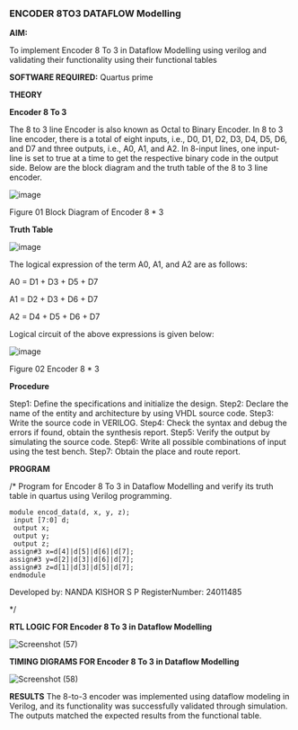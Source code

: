 ### ENCODER 8TO3 DATAFLOW Modelling

**AIM:**

To implement  Encoder 8 To 3 in Dataflow Modelling using verilog and validating their functionality using their functional tables

**SOFTWARE REQUIRED:** Quartus prime

**THEORY**

**Encoder 8 To 3**

The 8 to 3 line Encoder is also known as Octal to Binary Encoder. In 8 to 3 line encoder, there is a total of eight inputs, i.e., D0, D1, D2, D3, D4, D5, D6, and D7 and three outputs, i.e., A0, A1, and A2. In 8-input lines, one input-line is set to true at a time to get the respective binary code in the output side. Below are the block diagram and the truth table of the 8 to 3 line encoder.

![image](https://github.com/naavaneetha/ENCODER8TO3DATAFLOW/assets/154305477/0bc242c1-eb9e-4c47-afe5-30428470efc3)

Figure 01  Block Diagram of Encoder 8 * 3

**Truth Table**

![image](https://github.com/naavaneetha/ENCODER8TO3DATAFLOW/assets/154305477/35496b14-ae6e-4cd1-9abd-d6736b576575)

The logical expression of the term A0, A1, and A2 are as follows:

A0 = D1 + D3 + D5 + D7

A1 = D2 + D3 + D6 + D7

A2 = D4 + D5 + D6 + D7

Logical circuit of the above expressions is given below:

![image](https://github.com/naavaneetha/ENCODER8TO3DATAFLOW/assets/154305477/95acaee6-c873-4c75-89eb-ef09fb158053)

Figure 02  Encoder 8 * 3

**Procedure**

Step1: Define the specifications and initialize the design.
Step2: Declare the name of the entity and architecture by using VHDL source code.
Step3: Write the source code in VERILOG.
Step4: Check the syntax and debug the errors if found, obtain the synthesis report.
Step5: Verify the output by simulating the source code.
Step6: Write all possible combinations of input using the test bench.
Step7: Obtain the place and route report.

**PROGRAM**

/* Program for Encoder 8 To 3 in Dataflow Modelling and verify its truth table in quartus using Verilog programming. 

```
module encod_data(d, x, y, z);
 input [7:0] d;
 output x;
 output y;
 output z;
assign#3 x=d[4]|d[5]|d[6]|d[7];
assign#3 y=d[2]|d[3]|d[6]|d[7];
assign#3 z=d[1]|d[3]|d[5]|d[7];
endmodule
```

Developed by: NANDA KISHOR S P
RegisterNumber: 24011485

*/

**RTL LOGIC FOR Encoder 8 To 3 in Dataflow Modelling**

![Screenshot (57)](https://github.com/user-attachments/assets/d8ddbb13-4c54-409c-889e-7f7839340498)


**TIMING DIGRAMS FOR Encoder 8 To 3 in Dataflow Modelling**

![Screenshot (58)](https://github.com/user-attachments/assets/e39ae0a4-8142-47e1-ac03-629197f7729c)


**RESULTS**
The 8-to-3 encoder was implemented using dataflow modeling in Verilog, and its functionality was successfully validated through simulation. The outputs matched the expected results from the functional table.



